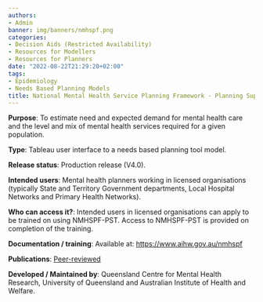 ```yaml
---
authors:
- Admin
banner: img/banners/nmhspf.png
categories:
- Decision Aids (Restricted Availability)
- Resources for Modellers
- Resources for Planners
date: "2022-08-22T21:29:20+02:00"
tags:
- Epidemiology
- Needs Based Planning Models
title: National Mental Health Service Planning Framework - Planning Support Tool
---
```


**Purpose**: To estimate need and expected demand for mental health care and the level and mix of mental health services required for a given population. 

**Type**: Tableau user interface to a needs based planning tool model.

**Release status**: Production release (V4.0).

**Intended users**: Mental health planners working in licensed organisations (typically State and Territory Government departments, Local Hospital Networks and Primary Health Networks).

**Who can access it?**: Intended users in licensed organisations can apply to be trained on using NMHSPF-PST. Access to NMHSPF-PST is provided on completion of the training.

**Documentation / training**: Available at: https://www.aihw.gov.au/nmhspf

**Publications**: [Peer-reviewed](/blog/2020/11/02/whitefordh2020/) 

**Developed / Maintained by**: Queensland Centre for Mental Health Research, University of Queensland and Australian Institute of Health and Welfare.


